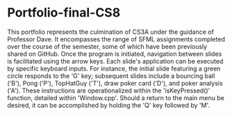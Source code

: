 # Portfolio-final-CS8

This portfolio represents the culmination of CS3A under the guidance of Professor Dave. 
It encompasses the range of SFML assignments completed over the course of the semester, 
some of which have been previously shared on GitHub. Once the program is initiated, 
navigation between slides is facilitated using the arrow keys. Each slide's application 
can be executed by specific keyboard inputs. For instance, the initial slide featuring a 
green circle responds to the 'G' key; subsequent slides include a bouncing ball ('B'), 
Pong ('P'), TopHatGuy ('T'), draw poker card ('D'), and poker analysis ('A'). These 
instructions are operationalized within the 'isKeyPressed()' function, detailed within 
'Window.cpp'. Should a return to the main menu be desired, it can be accomplished by 
holding the 'Q' key followed by 'M'.
